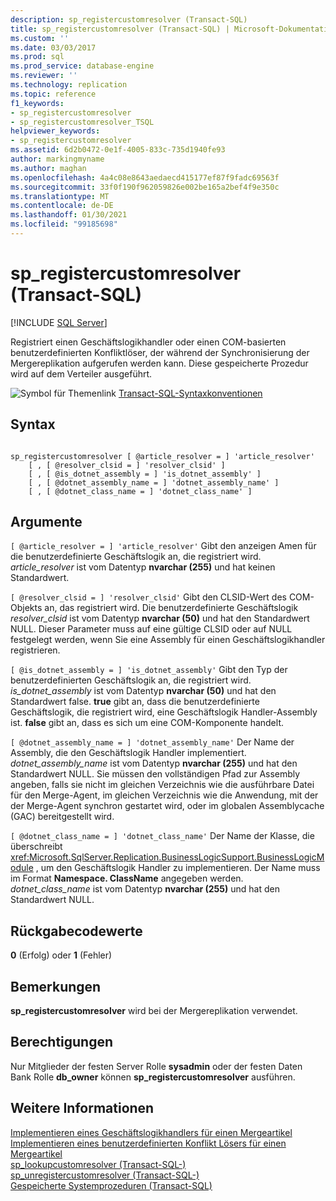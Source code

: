 ```yaml
---
description: sp_registercustomresolver (Transact-SQL)
title: sp_registercustomresolver (Transact-SQL) | Microsoft-Dokumentation
ms.custom: ''
ms.date: 03/03/2017
ms.prod: sql
ms.prod_service: database-engine
ms.reviewer: ''
ms.technology: replication
ms.topic: reference
f1_keywords:
- sp_registercustomresolver
- sp_registercustomresolver_TSQL
helpviewer_keywords:
- sp_registercustomresolver
ms.assetid: 6d2b0472-0e1f-4005-833c-735d1940fe93
author: markingmyname
ms.author: maghan
ms.openlocfilehash: 4a4c08e8643aedaecd415177ef87f9fadc69563f
ms.sourcegitcommit: 33f0f190f962059826e002be165a2bef4f9e350c
ms.translationtype: MT
ms.contentlocale: de-DE
ms.lasthandoff: 01/30/2021
ms.locfileid: "99185698"
---
```

# <a name="sp_registercustomresolver-transact-sql"></a>sp_registercustomresolver (Transact-SQL)
[!INCLUDE [SQL Server](../../includes/applies-to-version/sqlserver.md)]

  Registriert einen Geschäftslogikhandler oder einen COM-basierten benutzerdefinierten Konfliktlöser, der während der Synchronisierung der Mergereplikation aufgerufen werden kann. Diese gespeicherte Prozedur wird auf dem Verteiler ausgeführt.  
  
 ![Symbol für Themenlink](../../database-engine/configure-windows/media/topic-link.gif "Symbol für Themenlink") [Transact-SQL-Syntaxkonventionen](../../t-sql/language-elements/transact-sql-syntax-conventions-transact-sql.md)  
  
## <a name="syntax"></a>Syntax  
  
```  
  
sp_registercustomresolver [ @article_resolver = ] 'article_resolver'   
    [ , [ @resolver_clsid = ] 'resolver_clsid' ]  
    [ , [ @is_dotnet_assembly = ] 'is_dotnet_assembly' ]  
    [ , [ @dotnet_assembly_name = ] 'dotnet_assembly_name' ]  
    [ , [ @dotnet_class_name = ] 'dotnet_class_name' ]  
```  
  
## <a name="arguments"></a>Argumente  
`[ @article_resolver = ] 'article_resolver'` Gibt den anzeigen Amen für die benutzerdefinierte Geschäftslogik an, die registriert wird. *article_resolver* ist vom Datentyp **nvarchar (255)** und hat keinen Standardwert.  
  
`[ @resolver_clsid = ] 'resolver_clsid'` Gibt den CLSID-Wert des COM-Objekts an, das registriert wird. Die benutzerdefinierte Geschäftslogik *resolver_clsid* ist vom Datentyp **nvarchar (50)** und hat den Standardwert NULL. Dieser Parameter muss auf eine gültige CLSID oder auf NULL festgelegt werden, wenn Sie eine Assembly für einen Geschäftslogikhandler registrieren.  
  
`[ @is_dotnet_assembly = ] 'is_dotnet_assembly'` Gibt den Typ der benutzerdefinierten Geschäftslogik an, die registriert wird. *is_dotnet_assembly* ist vom Datentyp **nvarchar (50)** und hat den Standardwert false. **true** gibt an, dass die benutzerdefinierte Geschäftslogik, die registriert wird, eine Geschäftslogik Handler-Assembly ist. **false** gibt an, dass es sich um eine COM-Komponente handelt.  
  
`[ @dotnet_assembly_name = ] 'dotnet_assembly_name'` Der Name der Assembly, die den Geschäftslogik Handler implementiert. *dotnet_assembly_name* ist vom Datentyp **nvarchar (255)** und hat den Standardwert NULL. Sie müssen den vollständigen Pfad zur Assembly angeben, falls sie nicht im gleichen Verzeichnis wie die ausführbare Datei für den Merge-Agent, im gleichen Verzeichnis wie die Anwendung, mit der der Merge-Agent synchron gestartet wird, oder im globalen Assemblycache (GAC) bereitgestellt wird.  
  
`[ @dotnet_class_name = ] 'dotnet_class_name'` Der Name der Klasse, die überschreibt <xref:Microsoft.SqlServer.Replication.BusinessLogicSupport.BusinessLogicModule> , um den Geschäftslogik Handler zu implementieren. Der Name muss im Format **Namespace. ClassName** angegeben werden. *dotnet_class_name* ist vom Datentyp **nvarchar (255)** und hat den Standardwert NULL.  
  
## <a name="return-code-values"></a>Rückgabecodewerte  
 **0** (Erfolg) oder **1** (Fehler)  
  
## <a name="remarks"></a>Bemerkungen  
 **sp_registercustomresolver** wird bei der Mergereplikation verwendet.  
  
## <a name="permissions"></a>Berechtigungen  
 Nur Mitglieder der festen Server Rolle **sysadmin** oder der festen Daten Bank Rolle **db_owner** können **sp_registercustomresolver** ausführen.  
  
## <a name="see-also"></a>Weitere Informationen  
 [Implementieren eines Geschäftslogikhandlers für einen Mergeartikel](../../relational-databases/replication/implement-a-business-logic-handler-for-a-merge-article.md)   
 [Implementieren eines benutzerdefinierten Konflikt Lösers für einen Mergeartikel](../../relational-databases/replication/implement-a-custom-conflict-resolver-for-a-merge-article.md)   
 [sp_lookupcustomresolver &#40;Transact-SQL-&#41;](../../relational-databases/system-stored-procedures/sp-lookupcustomresolver-transact-sql.md)   
 [sp_unregistercustomresolver &#40;Transact-SQL-&#41;](../../relational-databases/system-stored-procedures/sp-unregistercustomresolver-transact-sql.md)   
 [Gespeicherte Systemprozeduren &#40;Transact-SQL&#41;](../../relational-databases/system-stored-procedures/system-stored-procedures-transact-sql.md)  
  
  
